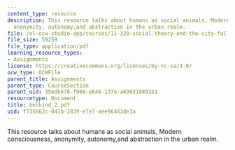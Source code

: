 ```yaml
---
content_type: resource
description: This resource talks about humans as social animals, Modern consciousness,
  anonymity, autonomy,and abstraction in the urban realm.
file: /ol-ocw-studio-app/courses/11-329-social-theory-and-the-city-fall-2005/f735662c041b2839e7e7aee96483de3a_belkind_2.pdf
file_size: 59259
file_type: application/pdf
learning_resource_types:
- Assignments
license: https://creativecommons.org/licenses/by-nc-sa/4.0/
ocw_type: OCWFile
parent_title: Assignments
parent_type: CourseSection
parent_uid: 35edb678-f969-e648-137e-a636318891b1
resourcetype: Document
title: belkind_2.pdf
uid: f735662c-041b-2839-e7e7-aee96483de3a
---
```

This resource talks about humans as social animals, Modern consciousness, anonymity, autonomy,and abstraction in the urban realm.